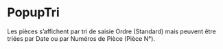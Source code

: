 # PopupTri


Les pièces s’affichent par tri de saisie Ordre (Standard) 
 mais peuvent être triées par Date ou par Numéros de Pièce (Pièce N°).


